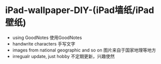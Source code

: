 # iPad-wallpaper-DIY-(iPad墙纸/iPad壁纸)
- using GoodNotes 使用GoodNotes
- handwrite characters 手写文字
- images from national geographic and so on 图片来自于国家地理等地方
- irregualr update, just hobby 不定期更新，兴趣使然
